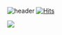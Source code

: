 <!--
**kira0916/kira0916** is a ✨ _special_ ✨ repository because its `README.md` (this file) appears on your GitHub profile.

Here are some ideas to get you started:

- 🔭 I’m currently working on ...
- 🌱 I’m currently learning ...
- 👯 I’m looking to collaborate on ...
- 🤔 I’m looking for help with ...
- 💬 Ask me about ...
- 📫 How to reach me: ...
- 😄 Pronouns: ...
- ⚡ Fun fact: ...
-->
![header](https://capsule-render.vercel.app/api?type=cylinder&color=auto&height=200&section=header&text=Heeyun_Chai&fontSize=80)
[![Hits](https://hits.seeyoufarm.com/api/count/incr/badge.svg?url=https%3A%2F%2Fgithub.com%2Fkira0916&count_bg=%23E79DE6&title_bg=%23DB69DA&icon=&icon_color=%23E7E7E7&title=hits&edge_flat=false)](https://hits.seeyoufarm.com)


<img src="https://img.shields.io/badge/Firebase-FFCA28?style=flat-square&logo=firebase&logoColor=white"/>
